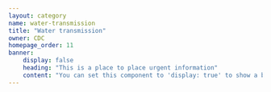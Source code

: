 ```yaml
---
layout: category
name: water-transmission
title: "Water transmission"
owner: CDC
homepage_order: 11
banner:
    display: false
    heading: "This is a place to place urgent information"
    content: "You can set this component to 'display: true' to show a banner at the top of the page."
---
```

